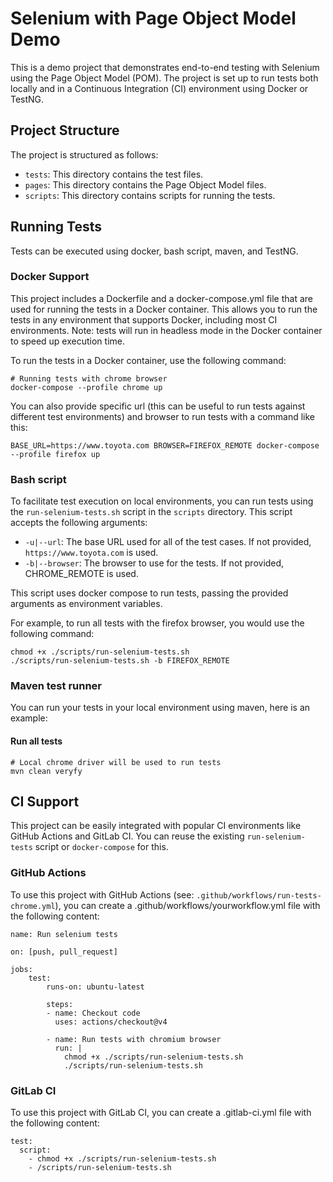 # Selenium with Page Object Model Demo

This is a demo project that demonstrates end-to-end testing with Selenium using the Page Object Model (POM). The project is set up to run tests both locally and in a Continuous Integration (CI) environment using Docker or TestNG.

## Project Structure

The project is structured as follows:

- `tests`: This directory contains the test files.
- `pages`: This directory contains the Page Object Model files.
- `scripts`: This directory contains scripts for running the tests.

## Running Tests
Tests can be executed using docker, bash script, maven, and TestNG.

### Docker Support
This project includes a Dockerfile and a docker-compose.yml file that are used for running the tests in a Docker container. This allows you to run the tests in any environment that supports Docker, including most CI environments.
Note: tests will run in headless mode in the Docker container to speed up execution time.

To run the tests in a Docker container, use the following command:

```
# Running tests with chrome browser
docker-compose --profile chrome up
```

You can also provide specific url (this can be useful to run tests against different test environments) and browser to run tests with a command like this:

```
BASE_URL=https://www.toyota.com BROWSER=FIREFOX_REMOTE docker-compose --profile firefox up
```

### Bash script

To facilitate test execution on local environments, you can run tests using the `run-selenium-tests.sh` script in the `scripts` directory. This script accepts the following arguments:

- `-u|--url`: The base URL used for all of the test cases. If not provided, `https://www.toyota.com` is used.
- `-b|--browser`: The browser to use for the tests. If not provided, CHROME_REMOTE is used.

This script uses docker compose to run tests, passing the provided arguments as environment variables.

For example, to run all tests with the firefox browser, you would use the following command:

```
chmod +x ./scripts/run-selenium-tests.sh
./scripts/run-selenium-tests.sh -b FIREFOX_REMOTE
```

### Maven test runner
You can run your tests in your local environment using maven, here is an example:

#### Run all tests
```
# Local chrome driver will be used to run tests
mvn clean veryfy
```

## CI Support
This project can be easily integrated with popular CI environments like GitHub Actions and GitLab CI. You can reuse the existing `run-selenium-tests` script or `docker-compose` for this.

### GitHub Actions
To use this project with GitHub Actions (see: `.github/workflows/run-tests-chrome.yml`), you can create a .github/workflows/yourworkflow.yml file with the following content:

```
name: Run selenium tests

on: [push, pull_request]

jobs:
    test:
        runs-on: ubuntu-latest

        steps:
        - name: Checkout code
          uses: actions/checkout@v4
    
        - name: Run tests with chromium browser
          run: |
            chmod +x ./scripts/run-selenium-tests.sh
            ./scripts/run-selenium-tests.sh
   ```

### GitLab CI
To use this project with GitLab CI, you can create a .gitlab-ci.yml file with the following content:


```
test:
  script:
    - chmod +x ./scripts/run-selenium-tests.sh
    - /scripts/run-selenium-tests.sh
```